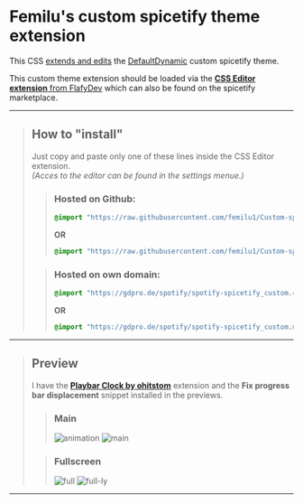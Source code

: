 # Femilu's custom spicetify theme extension

This CSS <ins>extends and edits</ins> the [DefaultDynamic](https://github.com/JulienMaille/spicetify-dynamic-theme) custom spicetify theme.

This custom theme extension should be loaded via the [**CSS Editor extension** from FlafyDev](https://github.com/FlafyDev/spotify-css-editor) which can also be found on the spicetify marketplace.

------
>## How to "install"
>
>Just copy and paste only one of these lines inside the CSS Editor extension.<br>
>*(Acces to the editor can be found in the settings menue.)*
>
>>### Hosted on Github:
>>
>>```CSS
>>@import "https://raw.githubusercontent.com/femilu1/Custom-spicetify-theme-extension/refs/heads/main/spotify-spicetify_custom.css";
>>```
>>
>>**OR**
>>
>>```CSS
>>@import "https://raw.githubusercontent.com/femilu1/Custom-spicetify-theme-extension/refs/heads/main/spotify-spicetify_custom.min.css":
>>```
>
>>### Hosted on own domain:
>>
>>```CSS
>>@import "https://gdpro.de/spotify/spotify-spicetify_custom.css":
>>```
>>
>>**OR**
>>
>>```CSS
>>@import "https://gdpro.de/spotify/spotify-spicetify_custom.min.css":
>>```
>

------

>## Preview
>I have the [**Playbar Clock by ohitstom**](https://github.com/ohitstom/spicetify-extensions) extension and the **Fix progress bar displacement** snippet installed in the previews.
>
>>### Main
>>![animation](https://github.com/user-attachments/assets/12b0b1a3-503c-4dff-ade1-015d574774c4)
>>![main](https://github.com/user-attachments/assets/0d1d5c7f-438c-413e-932a-14d13bf36dd7)
>
>>### Fullscreen
>>![full](https://github.com/user-attachments/assets/1527a70d-34aa-456b-b4a7-369c6c904927)
>>![full-ly](https://github.com/user-attachments/assets/de3fd282-7d98-409d-8f9f-ce40677cf08a)

------

